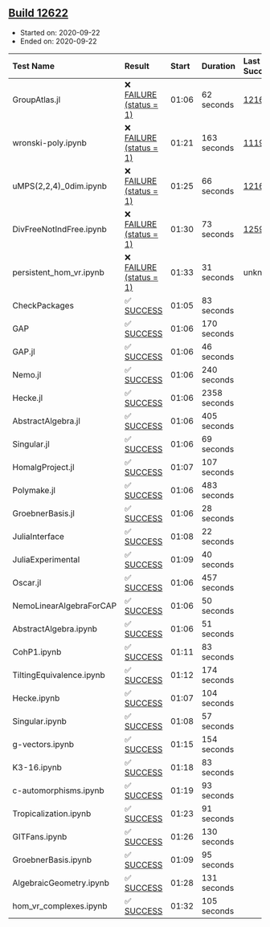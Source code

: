 ## [Build 12622](https://oscarci.mathematik.uni-kl.de/job/oscar/12622/)

* Started on: 2020-09-22
* Ended on: 2020-09-22

| Test Name    | Result | Start | Duration | Last Success | First Failure |
|:-------------|:-------|:------|:---------|:-------------|:--------------|
| GroupAtlas.jl | ❌ [FAILURE (status = 1)](https://oscarci.mathematik.uni-kl.de/job/oscar/12622/artifact/logs/build-12622/GroupAtlas.jl.log) | 01:06 | 62 seconds | [12167](https://oscarci.mathematik.uni-kl.de/job/oscar/12167/) | [12168](https://oscarci.mathematik.uni-kl.de/job/oscar/12168/) |
| wronski-poly.ipynb | ❌ [FAILURE (status = 1)](https://oscarci.mathematik.uni-kl.de/job/oscar/12622/artifact/logs/build-12622/wronski-poly.ipynb.log) | 01:21 | 163 seconds | [11192](https://oscarci.mathematik.uni-kl.de/job/oscar/11192/) | [11193](https://oscarci.mathematik.uni-kl.de/job/oscar/11193/) |
| uMPS(2,2,4)_0dim.ipynb | ❌ [FAILURE (status = 1)](https://oscarci.mathematik.uni-kl.de/job/oscar/12622/artifact/logs/build-12622/uMPS-2-2-4-_0dim.ipynb.log) | 01:25 | 66 seconds | [12167](https://oscarci.mathematik.uni-kl.de/job/oscar/12167/) | [12168](https://oscarci.mathematik.uni-kl.de/job/oscar/12168/) |
| DivFreeNotIndFree.ipynb | ❌ [FAILURE (status = 1)](https://oscarci.mathematik.uni-kl.de/job/oscar/12622/artifact/logs/build-12622/DivFreeNotIndFree.ipynb.log) | 01:30 | 73 seconds | [12594](https://oscarci.mathematik.uni-kl.de/job/oscar/12594/) | [12595](https://oscarci.mathematik.uni-kl.de/job/oscar/12595/) |
| persistent_hom_vr.ipynb | ❌ [FAILURE (status = 1)](https://oscarci.mathematik.uni-kl.de/job/oscar/12622/artifact/logs/build-12622/persistent_hom_vr.ipynb.log) | 01:33 | 31 seconds | unknown | unknown |
| CheckPackages | ✅ [SUCCESS](https://oscarci.mathematik.uni-kl.de/job/oscar/12622/artifact/logs/build-12622/CheckPackages.log) | 01:05 | 83 seconds |  |  |
| GAP | ✅ [SUCCESS](https://oscarci.mathematik.uni-kl.de/job/oscar/12622/artifact/logs/build-12622/GAP.log) | 01:06 | 170 seconds |  |  |
| GAP.jl | ✅ [SUCCESS](https://oscarci.mathematik.uni-kl.de/job/oscar/12622/artifact/logs/build-12622/GAP.jl.log) | 01:06 | 46 seconds |  |  |
| Nemo.jl | ✅ [SUCCESS](https://oscarci.mathematik.uni-kl.de/job/oscar/12622/artifact/logs/build-12622/Nemo.jl.log) | 01:06 | 240 seconds |  |  |
| Hecke.jl | ✅ [SUCCESS](https://oscarci.mathematik.uni-kl.de/job/oscar/12622/artifact/logs/build-12622/Hecke.jl.log) | 01:06 | 2358 seconds |  |  |
| AbstractAlgebra.jl | ✅ [SUCCESS](https://oscarci.mathematik.uni-kl.de/job/oscar/12622/artifact/logs/build-12622/AbstractAlgebra.jl.log) | 01:06 | 405 seconds |  |  |
| Singular.jl | ✅ [SUCCESS](https://oscarci.mathematik.uni-kl.de/job/oscar/12622/artifact/logs/build-12622/Singular.jl.log) | 01:06 | 69 seconds |  |  |
| HomalgProject.jl | ✅ [SUCCESS](https://oscarci.mathematik.uni-kl.de/job/oscar/12622/artifact/logs/build-12622/HomalgProject.jl.log) | 01:07 | 107 seconds |  |  |
| Polymake.jl | ✅ [SUCCESS](https://oscarci.mathematik.uni-kl.de/job/oscar/12622/artifact/logs/build-12622/Polymake.jl.log) | 01:06 | 483 seconds |  |  |
| GroebnerBasis.jl | ✅ [SUCCESS](https://oscarci.mathematik.uni-kl.de/job/oscar/12622/artifact/logs/build-12622/GroebnerBasis.jl.log) | 01:06 | 28 seconds |  |  |
| JuliaInterface | ✅ [SUCCESS](https://oscarci.mathematik.uni-kl.de/job/oscar/12622/artifact/logs/build-12622/JuliaInterface.log) | 01:08 | 22 seconds |  |  |
| JuliaExperimental | ✅ [SUCCESS](https://oscarci.mathematik.uni-kl.de/job/oscar/12622/artifact/logs/build-12622/JuliaExperimental.log) | 01:09 | 40 seconds |  |  |
| Oscar.jl | ✅ [SUCCESS](https://oscarci.mathematik.uni-kl.de/job/oscar/12622/artifact/logs/build-12622/Oscar.jl.log) | 01:06 | 457 seconds |  |  |
| NemoLinearAlgebraForCAP | ✅ [SUCCESS](https://oscarci.mathematik.uni-kl.de/job/oscar/12622/artifact/logs/build-12622/NemoLinearAlgebraForCAP.log) | 01:06 | 50 seconds |  |  |
| AbstractAlgebra.ipynb | ✅ [SUCCESS](https://oscarci.mathematik.uni-kl.de/job/oscar/12622/artifact/logs/build-12622/AbstractAlgebra.ipynb.log) | 01:06 | 51 seconds |  |  |
| CohP1.ipynb | ✅ [SUCCESS](https://oscarci.mathematik.uni-kl.de/job/oscar/12622/artifact/logs/build-12622/CohP1.ipynb.log) | 01:11 | 83 seconds |  |  |
| TiltingEquivalence.ipynb | ✅ [SUCCESS](https://oscarci.mathematik.uni-kl.de/job/oscar/12622/artifact/logs/build-12622/TiltingEquivalence.ipynb.log) | 01:12 | 174 seconds |  |  |
| Hecke.ipynb | ✅ [SUCCESS](https://oscarci.mathematik.uni-kl.de/job/oscar/12622/artifact/logs/build-12622/Hecke.ipynb.log) | 01:07 | 104 seconds |  |  |
| Singular.ipynb | ✅ [SUCCESS](https://oscarci.mathematik.uni-kl.de/job/oscar/12622/artifact/logs/build-12622/Singular.ipynb.log) | 01:08 | 57 seconds |  |  |
| g-vectors.ipynb | ✅ [SUCCESS](https://oscarci.mathematik.uni-kl.de/job/oscar/12622/artifact/logs/build-12622/g-vectors.ipynb.log) | 01:15 | 154 seconds |  |  |
| K3-16.ipynb | ✅ [SUCCESS](https://oscarci.mathematik.uni-kl.de/job/oscar/12622/artifact/logs/build-12622/K3-16.ipynb.log) | 01:18 | 83 seconds |  |  |
| c-automorphisms.ipynb | ✅ [SUCCESS](https://oscarci.mathematik.uni-kl.de/job/oscar/12622/artifact/logs/build-12622/c-automorphisms.ipynb.log) | 01:19 | 93 seconds |  |  |
| Tropicalization.ipynb | ✅ [SUCCESS](https://oscarci.mathematik.uni-kl.de/job/oscar/12622/artifact/logs/build-12622/Tropicalization.ipynb.log) | 01:23 | 91 seconds |  |  |
| GITFans.ipynb | ✅ [SUCCESS](https://oscarci.mathematik.uni-kl.de/job/oscar/12622/artifact/logs/build-12622/GITFans.ipynb.log) | 01:26 | 130 seconds |  |  |
| GroebnerBasis.ipynb | ✅ [SUCCESS](https://oscarci.mathematik.uni-kl.de/job/oscar/12622/artifact/logs/build-12622/GroebnerBasis.ipynb.log) | 01:09 | 95 seconds |  |  |
| AlgebraicGeometry.ipynb | ✅ [SUCCESS](https://oscarci.mathematik.uni-kl.de/job/oscar/12622/artifact/logs/build-12622/AlgebraicGeometry.ipynb.log) | 01:28 | 131 seconds |  |  |
| hom_vr_complexes.ipynb | ✅ [SUCCESS](https://oscarci.mathematik.uni-kl.de/job/oscar/12622/artifact/logs/build-12622/hom_vr_complexes.ipynb.log) | 01:32 | 105 seconds |  |  |
